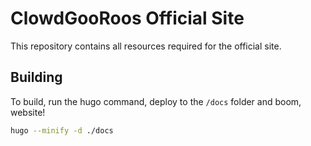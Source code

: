 # ClowdGooRoos Official Site

This repository contains all resources required for the official site.

## Building

To build, run the hugo command, deploy to the `/docs` folder and boom, website!

```bash
hugo --minify -d ./docs
```